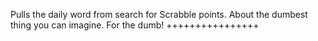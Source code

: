 Pulls the daily word from search for Scrabble points. About the dumbest thing you can imagine. For the dumb! ++++++++++++++++
